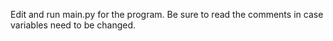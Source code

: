 Edit and run main.py for the program. Be sure to read the comments in case variables need to be changed.
